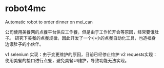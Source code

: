 # robot4mc
Automatic robot to order dinner on mei_can 



公司使用美餐网的点餐平台供应工作餐，但是由于工作忙开会等原因，经常要饿肚子。
研究下美餐的点餐规律，因此开发了一个小小的点餐自动化工具，也造福身边饿肚子的小伙伴。



v1 selenium 实现：由于变更维护的原因，目前已经停止维护
v2 requests实现：使用美餐的接口进行点餐，避免美餐UI维护，导致功能无法实现。